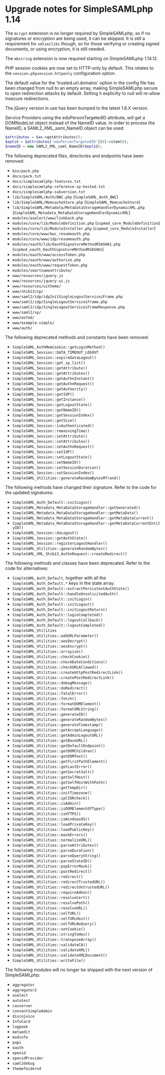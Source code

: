 Upgrade notes for SimpleSAMLphp 1.14
====================================

The `mcrypt` extension is no longer required by SimpleSAMLphp, so if no signatures or encryption are being used, it
can be skipped. It is still a requirement for `xmlseclibs` though, so for those verifying or creating signed
documents, or using encryption, it is still needed.

The `mbstring` extension is now required starting on SimpleSAMLphp 1.14.12.

PHP session cookies are now set to HTTP-only by default. This relates to the `session.phpsession.httponly`
configuration option.

The default value for the 'trusted.url.domains' option in the config file has been changed from null to an empty array,
making SimpleSAMLphp secure to open redirection attacks by default. Setting it explicitly to null will re-allow
insecure redirections.

The jQuery version in use has been bumped to the latest 1.8.X version.

Service Providers using the eduPersonTargetedID attribute, will get a DOMNodeList object instead of the NameID value. In
order to process the NameID, a SAML2_XML_saml_NameID object can be used:

```php
$attributes = $as->getAttributes();
$eptid = $attributes['eduPersonTargetedID'][0]->item(0);
$nameID = new SAML2_XML_saml_NameID($eptid);
```

The following deprecated files, directories and endpoints have been removed:

* `bin/pack.php`
* `docs/pack.txt`
* `docs/simplesamlphp-features.txt`
* `docs/simplesamlphp-reference-sp-hosted.txt`
* `docs/simplesamlphp-subversion.txt`
* `lib/SimpleSAML/Auth/BWC.php` (`SimpleSAML_Auth_BWC`)
* `lib/SimpleSAML/MemcacheStore.php` (`SimpleSAML_MemcacheStore`)
* `lib/SimpleSAML/Metadata/MetaDataStorageHandlerDynamicXML.php` (`SimpleSAML_Metadata_MetaDataStorageHandlerDynamicXML`)
* `modules/aselect/www/linkback.php`
* `modules/core/lib/ModuleDefinition.php` (`sspmod_core_ModuleDefinition`)
* `modules/core/lib/ModuleInstaller.php` (`sspmod_core_ModuleInstaller`)
* `modules/core/www/bwc_resumeauth.php`
* `modules/core/www/idp/resumeauth.php`
* `modules/oauth/lib/OauthSignatureMethodRSASHA1.php` (`sspmod_oauth_OauthSignatureMethodRSASHA1`)
* `modules/oauth/www/accessToken.php`
* `modules/oauth/www/authorize.php`
* `modules/oauth/www/requestToken.php`
* `modules/smartnameattribute/`
* `www/resources/jquery.js`
* `www/resources/jquery-ui.js`
* `www/resources/uitheme/`
* `www/shib13/sp/`
* `www/saml2/idp/idpInitSingleLogoutServiceiFrame.php`
* `www/saml2/idp/SingleLogoutServiceiFrame.php`
* `www/saml2/idp/SingleLogoutServiceiFrameResponse.php`
* `www/saml2/sp/`
* `www/wsfed/`
* `www/example-simple/`
* `www/auth/`

The following deprecated methods and constants have been removed:

* `SimpleSAML_AuthMemCookie::getLoginMethod()`
* `SimpleSAML_Session::DATA_TIMEOUT_LOGOUT`
* `SimpleSAML_Session::expireDataLogout()`
* `SimpleSAML_Session::get_sp_list()`
* `SimpleSAML_Session::getAttribute()`
* `SimpleSAML_Session::getAttributes()`
* `SimpleSAML_Session::getAuthnInstant()`
* `SimpleSAML_Session::getAuthnRequest()`
* `SimpleSAML_Session::getAuthority()`
* `SimpleSAML_Session::getIdP()`
* `SimpleSAML_Session::getInstance()`
* `SimpleSAML_Session::getLogoutState()`
* `SimpleSAML_Session::getNameID()`
* `SimpleSAML_Session::getSessionIndex()`
* `SimpleSAML_Session::getSize()`
* `SimpleSAML_Session::isAuthenticated()`
* `SimpleSAML_Session::remainingTime()`
* `SimpleSAML_Session::setAttribute()`
* `SimpleSAML_Session::setAttributes()`
* `SimpleSAML_Session::setAuthnRequest()`
* `SimpleSAML_Session::setIdP()`
* `SimpleSAML_Session::setLogoutState()`
* `SimpleSAML_Session::setNameID()`
* `SimpleSAML_Session::setSessionDuration()`
* `SimpleSAML_Session::setSessionIndex()`
* `SimpleSAML_Utilities::generateRandomBytesMTrand()`

The following methods have changed their signature. Refer to the code for the updated signatures:

* `SimpleSAML_Auth_Default::initLogin()`
* `SimpleSAML_Metadata_MetaDataStorageHandler::getGenerated()`
* `SimpleSAML_Metadata_MetaDataStorageHandler::getMetaData()`
* `SimpleSAML_Metadata_MetaDataStorageHandler::getMetaDataCurrent()`
* `SimpleSAML_Metadata_MetaDataStorageHandler::getMetaDataCurrentEntityID()`
* `SimpleSAML_Session::doLogout()`
* `SimpleSAML_Session::getAuthState()`
* `SimpleSAML_Session::registerLogoutHandler()`
* `SimpleSAML_Utilities::generateRandomBytes()`
* `SimpleSAML_XML_Shib13_AuthnRequest::createRedirect()`

The following methods and classes have been deprecated. Refer to the code for alternatives:

* `SimpleSAML_Auth_Default`, together with all the `SimpleSAML_Auth_Default.*` keys in the state array.
* `SimpleSAML_Auth_Default::extractPersistentAuthState()`
* `SimpleSAML_Auth_Default::handleUnsolicitedAuth()`
* `SimpleSAML_Auth_Default::initLogin()`
* `SimpleSAML_Auth_Default::initLogout()`
* `SimpleSAML_Auth_Default::initLogoutReturn()`
* `SimpleSAML_Auth_Default::loginCompleted()`
* `SimpleSAML_Auth_Default::logoutCallback()`
* `SimpleSAML_Auth_Default::logoutCompleted()`
* `SimpleSAML_Utilities`
* `SimpleSAML_Utilities::addURLParameter()`
* `SimpleSAML_Utilities::aesDecrypt()`
* `SimpleSAML_Utilities::aesEncrypt()`
* `SimpleSAML_Utilities::arrayize()`
* `SimpleSAML_Utilities::checkCookie()`
* `SimpleSAML_Utilities::checkDateConditions()`
* `SimpleSAML_Utilities::checkURLAllowed()`
* `SimpleSAML_Utilities::createHttpPostRedirectLink()`
* `SimpleSAML_Utilities::createPostRedirectLink()`
* `SimpleSAML_Utilities::debugMessage()`
* `SimpleSAML_Utilities::doRedirect()`
* `SimpleSAML_Utilities::fatalError()`
* `SimpleSAML_Utilities::fetch()`
* `SimpleSAML_Utilities::formatDOMElement()`
* `SimpleSAML_Utilities::formatXMLString()`
* `SimpleSAML_Utilities::generateID()`
* `SimpleSAML_Utilities::generateRandomBytes()`
* `SimpleSAML_Utilities::generateTimestamp()`
* `SimpleSAML_Utilities::getAcceptLanguage()`
* `SimpleSAML_Utilities::getAdminLogoutURL()`
* `SimpleSAML_Utilities::getBaseURL()`
* `SimpleSAML_Utilities::getDefaultEndpoint()`
* `SimpleSAML_Utilities::getDOMChildren()`
* `SimpleSAML_Utilities::getDOMText()`
* `SimpleSAML_Utilities::getFirstPathElement()`
* `SimpleSAML_Utilities::getLastError()`
* `SimpleSAML_Utilities::getSecretSalt()`
* `SimpleSAML_Utilities::getSelfHost()`
* `SimpleSAML_Utilities::getSelfHostWithPath()`
* `SimpleSAML_Utilities::getTempDir()`
* `SimpleSAML_Utilities::initTimezone()`
* `SimpleSAML_Utilities::ipCIDRcheck()`
* `SimpleSAML_Utilities::isAdmin()`
* `SimpleSAML_Utilities::isDOMElementOfType()`
* `SimpleSAML_Utilities::isHTTPS()`
* `SimpleSAML_Utilities::isWindowsOS()`
* `SimpleSAML_Utilities::loadPrivateKey()`
* `SimpleSAML_Utilities::loadPublicKey()`
* `SimpleSAML_Utilities::maskErrors()`
* `SimpleSAML_Utilities::normalizeURL()`
* `SimpleSAML_Utilities::parseAttributes()`
* `SimpleSAML_Utilities::parseDuration()`
* `SimpleSAML_Utilities::parseQueryString()`
* `SimpleSAML_Utilities::parseStateID()`
* `SimpleSAML_Utilities::popErrorMask()`
* `SimpleSAML_Utilities::postRedirect()`
* `SimpleSAML_Utilities::redirect()`
* `SimpleSAML_Utilities::redirectTrustedURL()`
* `SimpleSAML_Utilities::redirectUntrustedURL()`
* `SimpleSAML_Utilities::requireAdmin()`
* `SimpleSAML_Utilities::resolveCert()`
* `SimpleSAML_Utilities::resolvePath()`
* `SimpleSAML_Utilities::resolveURL()`
* `SimpleSAML_Utilities::selfURL()`
* `SimpleSAML_Utilities::selfURLHost()`
* `SimpleSAML_Utilities::selfURLNoQuery()`
* `SimpleSAML_Utilities::setCookie()`
* `SimpleSAML_Utilities::stringToHex()`
* `SimpleSAML_Utilities::transposeArray()`
* `SimpleSAML_Utilities::validateCA()`
* `SimpleSAML_Utilities::validateXML()`
* `SimpleSAML_Utilities::validateXMLDocument()`
* `SimpleSAML_Utilities::writeFile()`

The following modules will no longer be shipped with the next version of SimpleSAMLphp:

* `aggregator`
* `aggregator2`
* `aselect`
* `autotest`
* `casserver`
* `consentSimpleAdmin`
* `discojuice`
* `InfoCard`
* `logpeek`
* `metaedit`
* `modinfo`
* `papi`
* `oauth`
* `openid`
* `openidProvider`
* `saml2debug`
* `themefeidernd`

